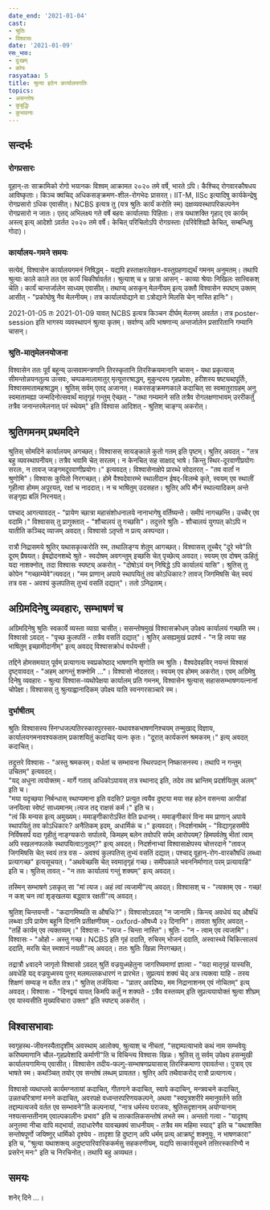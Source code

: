 ```yaml
---
date_end: '2021-01-04'
cast:
- श्रुतिः
- विश्वासः
date: '2021-01-09'
रसः_भावः:
- दुःखम्
- कोपः
rasyataa: 5
title: श्रुत्या हठेन कार्यालयगतिः
topics:
- असन्तोषः
- कुबुद्धिः
- कुभावनाः
---
```


## सन्दर्भः
### रोगप्रसारः
वूहान्-तः साक्रामिको रोगो भयानकः विश्वम् आक्रामत २०२० तमे वर्षे, भारते ऽपि। कैश्चिद् रोगवारकौषधय आविष्कृताः। किञ्च क्वचिद् अधिकसङ्क्रमण-शील-रोगभेदः प्रासरत्। IIT-M, IISc इत्यादिषु कार्यकेन्द्रेषु रोगप्रसारो ऽधिक एवासीत्। NCBS इत्यत्र तु (यत्र श्रुतिः कार्यं करोति स्म) दक्षव्यवस्थापरिकल्पनेन रोगप्रसारो न जातः। एतद् अभिलक्ष्य गते वर्षे बहवः कार्यालयाः पिहिताः। तत्र यथाशक्ति गृहाद् एव कार्यम् अस्त्व् इत्य् आदेशो ऽवर्तत २०२० तमे वर्षे। केचित् परिचितोऽपि रोगग्रस्ताः (परिवेशिह्यौ केचित्, सम्बन्धिषु गोदा)। 

### कार्यालय-गमने समयः
सत्येवं, विश्वासेन कार्यालयगमनं निषिद्धम् - यद्यपि हस्ताक्षरलेखन-वस्तुग्रहणाद्यर्थं गमनम् अनुमतम्। तथापि श्रुत्याः काले काले तत एव कार्यं चिकीर्षावर्तत। श्रुत्याश् च ४ छात्रा आसन् - काव्या श्रेयाः निखिलः सात्त्विकश् चेति। कार्यं चान्तर्जालेन साध्यम् एवासीत्। तथाप्य् असकृन् मेलनीयम् इत्य् उक्तौ विश्वासेन स्पष्टम् उक्तम् आसीत् - "प्रकोष्ठेषु नैव मेलनीयम्। तत्र कार्यालयोद्याने वा ऽत्रोद्याने मिलसि चेन् नास्ति हानिः"।

2021-01-05 तः 2021-01-09 यावत् NCBS इत्यत्र किञ्चन दीर्घम् मेलनम् अवर्तत। तत्र poster-session इति भागस्य व्यवस्थापनं श्रुत्या कृतम्। सर्वाण्य् अपि भाषणान्य् अन्तर्जालेन प्रसारितानि गम्यानि चासन्।

### श्रुति-मातृमेलनयोजना
विश्वासेन ततः पूर्वं बहून्य् उत्सवामन्त्रणानि तिरस्कृतानि तिरस्क्रियमानानि चासन् - यथा प्रकृत्यास् सीमन्तोन्नयनतुल्य उत्सवः, चम्पकमालामातुर् मृत्यूत्तरश्राद्धम्, मुकुन्दस्य गृहप्रवेशः, हरीशस्य षष्ट्यब्दपूर्तिः, विश्वासमातामहश्राद्धम्। श्रुतिस् सर्वम् एतद् अजानत्। मकरसङ्क्रमणकाले कदाचित् सा स्वमातुराग्रहम् अनु स्वमातामह्या जन्मदिनोत्सवार्थं मातृगृहं गन्तुम् ऐच्छत् - "तथा गम्यमाने सति तत्रैव रोगलक्षणाभावम् उररीकर्तुं तत्रैव जनान्तरमेलनात् परं स्थेयम्" इति विश्वास आदिशत् - श्रुतिश् चाङ्ग्य् अकरोत्।

## श्रुतिगमनम् प्रथमदिने
श्रुतिस् सोमदिने कार्यालयम् अगच्छत्। विश्वासस् सायङ्काले कुतो गतम् इति पृष्टम्। श्रुतिर् अवदत् - "तत्र बहु व्यवस्थापनीयम्। तत्रैव भवामि चेत् सरलम्। न केनचित् सह साक्षाद् भाषे। किन्तु स्थिर-दूरवाणीप्रयोगः सरलः, न तावज् जङ्गमदूरवाणीप्रयोगः।" इत्यवदत्। विश्वासेनाक्षेपे प्रारब्धे सोदतरत् - "तव वार्तां न श्रुणोमि"। विश्वासः कुपितो निरगच्छत्। होमे वैश्वदेवारम्भे स्थालीदान ईषद्-विलम्बे कृते, स्वयम् एव स्थालीं गृहीत्वा होमम् अपूरयत्, रक्षां च नाददात्। न च भाषितुम् उदसहत। श्रुतिर् अपि मौनं स्थाल्यादिकम् अन्ते सङ्गृह्य बलिं निरनयत्।

पश्चाद् आगत्यावदत् - "प्रायेण च्छात्रा महासंशोधनालये नानाभागेषु वर्तिष्यन्ते। समीपं नागच्छन्ति। उच्चैर् एव वदामि।" विश्वासस् तु प्रागुक्तात् - "शौचालयं तु गच्छसि"। तदुत्तरे श्रुतिः - शौचालयं युगपत् कोऽपि न यातीति कञ्चिद् व्याजम् अवदत्। विश्वासो ऽतृप्तो न प्रत्य् अस्पन्दत।

रात्रौ निद्रासमये श्रुतिर् यथासकृत्करोति स्म, तथालिङ्ग्य शेतुम् आगच्छत्। विश्वासस् तूच्चैर् "दूरे भवे"ति दूरम् प्रैषयत्। ईषद्रोदनशब्दे श्रुते - स्वदोषम् अवगन्तुम् इच्छसि चेत् पृच्छेत्य् अवदत्। स्वयम् एव दोषम् ऊहितुं यदा नाशक्नोत्, तदा विश्वासः स्पष्ट्य् अकरोत् - "दोषोऽयं यन् निषिद्धे ऽपि कार्यालयं यासि"। श्रुतिस् तु कोपेन "गच्छाम्येवे"त्यवदत्। "मम प्राणान् अपाये स्थापयितुं तव कोऽधिकारः? तावज् जिगमिषसि चेत् स्वयं तत्र वस - अवश्यं कुलपतिस् तुभ्यं वसतिं दद्यात्"। ततो ऽनिद्रताम्।

## अग्रिमदिनेषु व्यवहारः, सम्भाषणं च
अग्रिमदिनेषु श्रुतिः स्वकार्ये व्यस्ता व्याग्रा चासीत्। ससन्तोषमुखं विश्वासक्रोधम् उपेक्ष्य कार्यालयं गच्छति स्म। विश्वासो ऽवदत् - "पृच्छ कुलपतिं - तत्रैव वसतिं दद्यात्"। श्रुतिर् असह्यमुखं प्रदर्श्य - "न हि त्वया सह भाषितुम् इच्छामीदानीम्" इत्य् अवदद् विश्वासक्रोधं वर्धयन्ती।

तद्दिने होमसमयात् पूर्वम् प्रत्यागत्य स्वप्रकोष्ठाद् भाषणानि शृणोति स्म श्रुतिः। वैश्वदेवहविर् नयन्तं विश्वासं दृष्ट्वावदत् - "अहम् आगन्तुं शक्नोमि …"। विश्वासो नोदतरत्। स्वयम् एव होमम् अकरोत्। एवम् अग्रिमेषु दिनेषु व्यवहारः - श्रुत्या विश्वास-व्यथोपेक्षया कार्यालम् प्रति गमनम्, विश्वासेन श्रुत्यास् सहाससम्भाषणयत्नानां चोपेक्षा। विश्वासस् तु श्रुत्याह्वानादिकम् उपेक्ष्य याति स्वनगरसञ्चारे स्म। 

### दुर्भाषीतम्
श्रुतिः विश्वासस्य  स्निग्धजल्पतिरस्कारपुरस्सर-यथावश्कभाषणनिश्चयम् तन्मुखाद् विज्ञाय, कार्यालयगमनावश्यकताम् प्रकाशयितुं कदाचिद् यत्नः कृतः। "दूरात् कार्यकरणं श्रमकरम्।" इत्य् अवदत् कदाचित्। 

तदुत्तरे विश्वासः - "अस्तु श्रमकरम्। वर्धतां च सम्भावना स्थिरपदान् निष्कासनस्य। तथापि न गन्तुम् उचितम्" इत्यवदत्।  
"यद् अधुना त्वयोक्तम् - मार्गे गताव् अधिकोऽपायस् तत्र स्थानाद् इति, तदेव तव भ्रान्तिम् प्रदर्शयितुम् अलम्" इति च।  
"मया यदृच्छया निर्बन्धास् स्थाप्यमाना इति वदसि? प्रत्युत त्वयैव दुष्टया मया सह हठेन वसन्त्या अत्पीडां जनयित्वा स्वेष्टं साध्यमानम्।त्यज तद् राक्षसं कर्म।" इति च।  
"त्वं किं मन्यस इत्य् अमुख्यम्। ममाङ्गीकारोऽस्ति वेति प्रधानम्। ममाङ्गीकारं विना मम प्राणान् अपाये स्थापयितुं तव कोऽधिकारः? अनैतिकम् इदम्, अधार्मिकं च।" इत्यवदत्। निदर्शनार्थम् - "विद्यागृहसमीपे निर्विषसर्पं यदा गृहीतुं नाङ्ग्यकरोः सर्पालये, किमहम् बलेन तवोपरि सर्पम् आरोपयम्? हिमपर्वतेषु भीतां त्वाम् अपि स्खलनफलके स्थापयित्वाऽनुदम्?" इत्य् अवदत्। निदर्शनाभ्यां विश्वासाक्षेपस्य चोत्तरदाने  "तावज् जिगमिषसि चेत् स्वयं तत्र वस - अवश्यं कुलपतिस् तुभ्यं वसतिं दद्यात्। पश्चाद् वूहान्-रोग-वारकौषधिं लब्ध्वा प्रत्यागच्छ" इत्यसूचयत्। "अथवेच्छसि चेत् स्वमातृगृहं गच्छ। समीपकाले भवननिर्माणात् परम् प्रत्यायाहि" इति च। श्रुतिस् तावत् - "न ततः कार्यालयं गन्तुं शक्यम्" इत्य् अवदत्।

 तस्मिन् सम्भाषणे ऽसकृत् सा "मां त्यज। अहं त्वां त्यजामी"त्य् अवदत्। विश्वासश् च - "त्यक्तम् एव - गच्छ! न कश् चन त्वां शृङ्खलया बद्ध्वात्र रक्षती"त्य् अवदत्। 

श्रुतिश् चिन्तयन्ती - "कदागमिष्यति स औषधिः?"। विश्वासोऽवदत् "न जानामि। किन्त्व् अवधेयं यद् औषधिं लब्ध्वा ऽपि प्रायेण बहूनि दिनानि प्रतीक्षणीयम् - oxford-औषध्यै २२ दिनानि"। तावता श्रुतिर् अवदत् - "तर्हि कार्यम् एव त्यक्तव्यम्।" विश्वासः - "त्यज - चिन्ता नास्ति"। श्रुतिः - "न - त्वाम् एव त्यजामि"। विश्वासः - "ओहो - अस्तु गच्छ। NCBS इति गृहं ददाति, रुचिरम् भोजनं ददाति, अस्वास्थ्ये चिकित्सालयं ददाति, मरसि चेत् स्मशानं नयती"त्य् अवदत्। ततः श्रुतिः खिन्ना निरगच्छत्। 

तद्रात्रौ ४वादने जागृतो विश्वासो ऽवदत् श्रुतिं वज्रयुध्महेतुना जागरिष्यमाणां ज्ञात्वा - "यदा मातृगृहं यास्यसि, अवधेहि यद् वज्रयुध्मस्य पुनर् मलमल्लकधारणं न प्रारभेत। सुप्रत्ययं शक्यं चेद् अत्र त्यक्त्वा याहि - तस्य शिक्षणं सम्यङ् न वर्तेत तत्र।" श्रुतिस् तर्जयित्वा - "प्रातर् अवदिष्यः, मम निद्रानाशनम् एवं नोचितम्" इत्य् अवदत्। विश्वासः - "दिनद्वयं यावत् किमपि कर्तुं न शक्यते - ऽत्रैव वस्तव्यम् इति सुप्रत्ययायोक्तं श्रुत्वा शीघ्रम् एव यास्यसीति मुख्यविचारा उक्ता" इति स्पष्ट्य् अकरोत् ।

## विश्वासभावाः
स्वगृहस्थ-जीवनस्यैतादृशीम् अवस्थाम् आलोक्य, श्रुत्याश् च नीचतां, "सद्दाम्पत्याभावे कथं नाम सम्भवेयुः करिष्यमाणानि चौल-गृहप्रवेशादि कर्माणी"ति च विचिन्त्य विश्वासः खिन्नः। श्रुतिस् तु सर्वम् उपेक्ष्य हसन्मुखी कार्यालयगामिन्य् एवासीत्। विश्वासेन तदीय-फल्गु-सम्भाषणप्रयासास् तिरस्क्रिमाणा एवावर्तन्त। पुत्राव् एव भाषते स्म। कथञ्चित् तयोर् एव सन्तोषं लब्धम् प्रायतत। श्रुतिर् अपि तथैवाकरोद् रात्रौ प्रत्यागत्य।

विश्वासो व्यथाप्लवे कार्यमग्नतायां कदाचित्, गीतगाने कदाचित्, स्वापे कदाचिन्, मन्त्रवचने कदाचित्, उन्नतचरित्राणां मनने कदाचित्, अवरपक्षे वध्वन्तरपरिणयकल्पने, अथवा "स्वपुत्रशरीरे ममानुवर्तने सति तद्दाम्पत्यजये वर्तत एव सम्भावने"ति कल्पनायां, "नात्र धर्मस्य पराजयः, श्रुतिसदृशानाम् अयोग्यानाम् नश्यत्सन्ततीनाम् एवाल्पकालीनः प्रभाव" इति च तात्कालिकसन्तोषं लभते स्म। अन्ततो गत्वा - "यादृश्य् अनुत्तमा नीचा वापि मद्भार्या, तदाधारेणैव यावच्छक्यं साधनीयम् - तत्रैव मम महिमा स्याद्" इति च "यथाशक्ति सन्तोषपूर्णो जयिष्णुर् धार्मिको दृश्येय - तादृशा हि दुष्टान् अपि धर्मम् प्रत्य् आक्रष्टुं शक्नुयुः, न भाषणकारा" इति च, "श्रुत्या यथाशक्त्य् अदुष्टपारिवारिककर्मसु सहकरणीयम्, यद्यपि सत्कार्यसूचने तत्तिरस्कारिण्यै न प्रसरेन् मनः" इति च निरचिनोत्। तथापि बहु अव्यथत। 

## समयः
शनेर् दिने …।